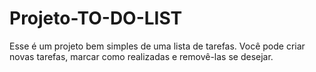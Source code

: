 # Projeto-TO-DO-LIST
Esse é um projeto bem simples de uma lista de tarefas.
Você pode criar novas tarefas, marcar como realizadas e removê-las se desejar.
